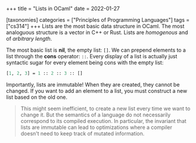 +++
title = "Lists in OCaml"
date = 2022-01-27

[taxonomies]
categories = ["Principles of Programming Languages"]
tags = ["cs314"]
+++
Lists are the most basic data structure in OCaml. The most analoguous structure is a vector in C++ or Rust. Lists are *homogenous* and of *arbitrary length*.

<!-- more -->

The most basic list is **nil**, the empty list: `[]`. We can prepend elements to a list through the **cons** operator: `::`. Every display of a list is actually just syntactic sugar for every element being cons with the empty list:

```ocaml
[1, 2, 3] = 1 :: 2 :: 3 :: []
```

Importantly, lists are immutable! When they are created, they cannot be changed. If you want to add an element to a list, you must construct a new list based on the old one.

> This might seem inefficient, to create a new list every time we want to change it. But the semantics of a language do not necessarily correspond to its compiled execution. In particular, the invariant that lists are immutable can lead to optimizations where a compiler doesn't need to keep track of mutated information.
